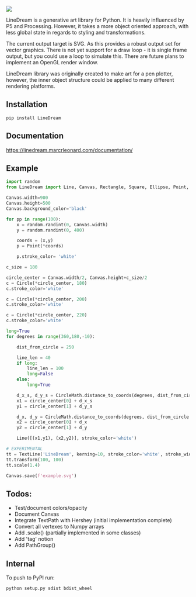 ![](./example.svg)

LineDream is a generative art library for Python. It is heavily influenced by P5 and Processing. However, it takes a more object oriented approach, with less global state in regards to styling and transformations.

The current output target is SVG. As this provides a robust output set for vector graphics. There is not yet support for a draw loop - it is single frame output, but you could use a loop to simulate this. There are future plans to implement an OpenGL render window.

LineDream library was originally created to make art for a pen plotter, however, the inner object structure could be applied to many different rendering platforms.

Installation
------------
`pip install LineDream`

Documentation
-------------
https://linedream.marcrleonard.com/documentation/

Example
-------
```python
import random
from LineDream import Line, Canvas, Rectangle, Square, Ellipse, Point, Circle, CircleMath, TextLine

Canvas.width=900
Canvas.height=500
Canvas.background_color='black'

for pp in range(100):
	x = random.randint(0, Canvas.width)
	y = random.randint(0, 400)

	coords = (x,y)
	p = Point(*coords)

	p.stroke_color= 'white'

c_size = 180

circle_center = Canvas.width/2, Canvas.height+c_size/2
c = Circle(*circle_center, 180)
c.stroke_color='white'

c = Circle(*circle_center, 200)
c.stroke_color='white'

c = Circle(*circle_center, 220)
c.stroke_color='white'

long=True
for degrees in range(360,180,-10):

	dist_from_circle = 250

	line_len = 40
	if long:
		line_len = 100
		long=False
	else:
		long=True

	d_x_s, d_y_s = CircleMath.distance_to_coords(degrees, dist_from_circle)
	x1 = circle_center[0] + d_x_s
	y1 = circle_center[1] + d_y_s

	d_x, d_y = CircleMath.distance_to_coords(degrees, dist_from_circle + line_len)
	x2 = circle_center[0] + d_x
	y2 = circle_center[1] + d_y

	Line([(x1,y1), (x2,y2)], stroke_color='white')

# EXPERIMENTAL
tt = TextLine('LineDream', kerning=10, stroke_color='white', stroke_width=2)
tt.transform(100, 100)
tt.scale(1.4)

Canvas.save(f'example.svg')
```

Todos:
-----
- Test/document colors/opacity
- Document Canvas
- Integrate TextPath with Hershey (initial implementation complete)
- Convert all vertexes to Numpy arrays
- Add .scale() (partially implemented in some classes)
- Add 'tag' notion
- Add PathGroup()

Internal
--------
To push to PyPI run:
```
python setup.py sdist bdist_wheel
```